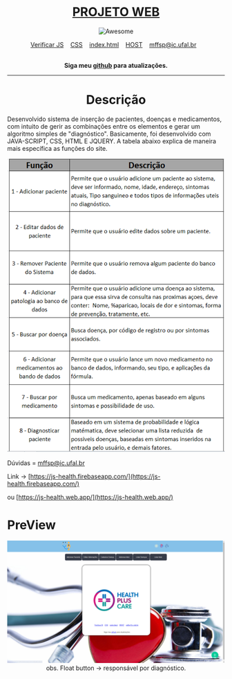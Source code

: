 <div align="center">
	<h1>
	<a href = "https://github.com/mffdsp/Projeto-JS-P3">
	 PROJETO WEB
	</a> 
	</h1>
</div>
<div align="center">
	<img width="500" height="350" src="https://static.wixstatic.com/media/0815e3_cf64e30eb89f4fbda7b90d2608ebfce9~mv2.jpg" alt="Awesome">
<br>
</div>

<p align="center">
	<a href="https://github.com/mffdsp/WEB_PROJECT_P3/tree/master/js">Verificar JS</a>&nbsp;&nbsp;&nbsp;
	<a href="https://github.com/mffdsp/WEB_PROJECT_P3/blob/master/main.css">CSS</a>&nbsp;&nbsp;&nbsp;
	<a href="https://github.com/mffdsp/WEB_PROJECT_P3/blob/master/index.html">index.html</a>&nbsp;&nbsp;&nbsp;
	<a href="https://js-health.firebaseapp.com/">HOST</a>&nbsp;&nbsp;&nbsp;
	<a href="mffsp@ic.ufal.br">mffsp@ic.ufal.br</a>&nbsp;&nbsp;&nbsp;
	
</p>

<br>

<div align="center">
	<b>Siga meu <a href="https://github.com/mffdsp"> github</a> para atualizações.</b>
</div>


----------------------------------------------------------

<div align="center">
	<h1> Descrição </h1>
</div>

Desenvolvido sistema de inserção de pacientes, doenças e medicamentos, com intuito de gerir as combinações entre os elementos e gerar um algoritmo simples de "diagnóstico". Basicamente, foi desenvolvido com JAVA-SCRIPT, CSS, HTML E JQUERY.
A tabela abaixo explica de maneira mais específica as funções do site.

        
<p align="center">
  <img  src="src/table.png">
</p>


Dúvidas = mffsp@ic.ufal.br


Link -> [https://js-health.firebaseapp.com/](https://js-health.firebaseapp.com/)

ou [https://js-health.web.app/](https://js-health.web.app/)
	
# PreView

<div align="center">
	<img src="src/preview.png" alt="Awesome">
	obs. Float button -> responsável por diagnóstico.
<br>

